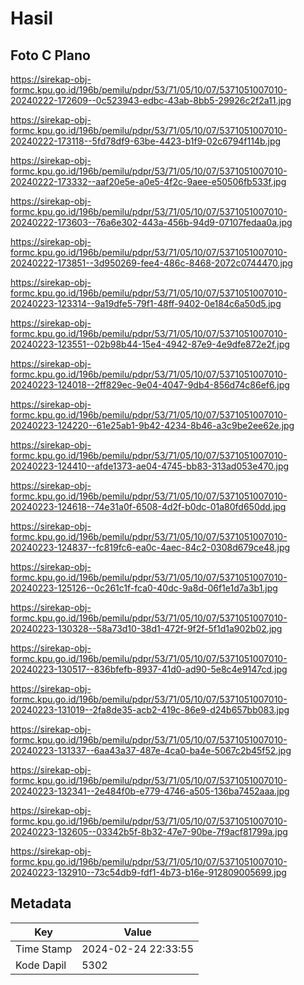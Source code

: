 # Hasil

## Foto C Plano

https://sirekap-obj-formc.kpu.go.id/196b/pemilu/pdpr/53/71/05/10/07/5371051007010-20240222-172609--0c523943-edbc-43ab-8bb5-29926c2f2a11.jpg

https://sirekap-obj-formc.kpu.go.id/196b/pemilu/pdpr/53/71/05/10/07/5371051007010-20240222-173118--5fd78df9-63be-4423-b1f9-02c6794f114b.jpg

https://sirekap-obj-formc.kpu.go.id/196b/pemilu/pdpr/53/71/05/10/07/5371051007010-20240222-173332--aaf20e5e-a0e5-4f2c-9aee-e50506fb533f.jpg

https://sirekap-obj-formc.kpu.go.id/196b/pemilu/pdpr/53/71/05/10/07/5371051007010-20240222-173603--76a6e302-443a-456b-94d9-07107fedaa0a.jpg

https://sirekap-obj-formc.kpu.go.id/196b/pemilu/pdpr/53/71/05/10/07/5371051007010-20240222-173851--3d950269-fee4-486c-8468-2072c0744470.jpg

https://sirekap-obj-formc.kpu.go.id/196b/pemilu/pdpr/53/71/05/10/07/5371051007010-20240223-123314--9a19dfe5-79f1-48ff-9402-0e184c6a50d5.jpg

https://sirekap-obj-formc.kpu.go.id/196b/pemilu/pdpr/53/71/05/10/07/5371051007010-20240223-123551--02b98b44-15e4-4942-87e9-4e9dfe872e2f.jpg

https://sirekap-obj-formc.kpu.go.id/196b/pemilu/pdpr/53/71/05/10/07/5371051007010-20240223-124018--2ff829ec-9e04-4047-9db4-856d74c86ef6.jpg

https://sirekap-obj-formc.kpu.go.id/196b/pemilu/pdpr/53/71/05/10/07/5371051007010-20240223-124220--61e25ab1-9b42-4234-8b46-a3c9be2ee62e.jpg

https://sirekap-obj-formc.kpu.go.id/196b/pemilu/pdpr/53/71/05/10/07/5371051007010-20240223-124410--afde1373-ae04-4745-bb83-313ad053e470.jpg

https://sirekap-obj-formc.kpu.go.id/196b/pemilu/pdpr/53/71/05/10/07/5371051007010-20240223-124618--74e31a0f-6508-4d2f-b0dc-01a80fd650dd.jpg

https://sirekap-obj-formc.kpu.go.id/196b/pemilu/pdpr/53/71/05/10/07/5371051007010-20240223-124837--fc819fc6-ea0c-4aec-84c2-0308d679ce48.jpg

https://sirekap-obj-formc.kpu.go.id/196b/pemilu/pdpr/53/71/05/10/07/5371051007010-20240223-125126--0c261c1f-fca0-40dc-9a8d-06f1e1d7a3b1.jpg

https://sirekap-obj-formc.kpu.go.id/196b/pemilu/pdpr/53/71/05/10/07/5371051007010-20240223-130328--58a73d10-38d1-472f-9f2f-5f1d1a902b02.jpg

https://sirekap-obj-formc.kpu.go.id/196b/pemilu/pdpr/53/71/05/10/07/5371051007010-20240223-130517--836bfefb-8937-41d0-ad90-5e8c4e9147cd.jpg

https://sirekap-obj-formc.kpu.go.id/196b/pemilu/pdpr/53/71/05/10/07/5371051007010-20240223-131019--2fa8de35-acb2-419c-86e9-d24b657bb083.jpg

https://sirekap-obj-formc.kpu.go.id/196b/pemilu/pdpr/53/71/05/10/07/5371051007010-20240223-131337--6aa43a37-487e-4ca0-ba4e-5067c2b45f52.jpg

https://sirekap-obj-formc.kpu.go.id/196b/pemilu/pdpr/53/71/05/10/07/5371051007010-20240223-132341--2e484f0b-e779-4746-a505-136ba7452aaa.jpg

https://sirekap-obj-formc.kpu.go.id/196b/pemilu/pdpr/53/71/05/10/07/5371051007010-20240223-132605--03342b5f-8b32-47e7-90be-7f9acf81799a.jpg

https://sirekap-obj-formc.kpu.go.id/196b/pemilu/pdpr/53/71/05/10/07/5371051007010-20240223-132910--73c54db9-fdf1-4b73-b16e-912809005699.jpg


## Metadata

| Key        | Value               |
| ---------- | ------------------- |
| Time Stamp | 2024-02-24 22:33:55 |
| Kode Dapil | 5302                |




